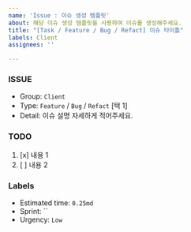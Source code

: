 ```yaml
---
name: 'Issue : 이슈 생성 템플릿'
about: 해당 이슈 생성 템플릿을 사용하여 이슈를 생성해주세요.
title: "[Task / Feature / Bug / Refact] 이슈 타이틀"
labels: Client
assignees: ''

---
```


### ISSUE
- Group:  `Client`
- Type: `Feature` / `Bug` / `Refact` [택 1]
- Detail: 이슈 설명 자세하게 적어주세요.

### TODO
1. [x] 내용 1
2. [ ] 내용 2

### Labels
- Estimated time: `0.25md`
- Sprint: ``
- Urgency: `Low`
